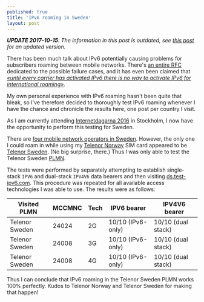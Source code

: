 ```yaml
---
published: true
title: 'IPv6 roaming in Sweden'
layout: post
---
```


_**UPDATE 2017-10-15**: The information in this post is outdated, see [this
post](/2017/10/15/ipv6-roaming-in-sweden.html) for an updated version._

There has been much talk about IPv6 potentially causing problems for
subscribers roaming between mobile networks. There's [an entire
RFC](https://tools.ietf.org/html/rfc7445) dedicated to the possible failure
cases, and it has even been claimed that [*«until every carrier has activated
IPv6 there is no way to activate IPv6 for international
roaming»*](https://twitter.com/apnic/status/641470146968600576).

My own personal experience with IPv6 roaming hasn't been quite that bleak, so
I've therefore decided to thoroughly test IPv6 roaming whenever I have the
chance and chronicle the results here, one post per country I visit.

As I am currently attending [Internetdagarna 2016](https://internetdagarna.se/)
in Stockholm, I now have the opportunity to perform this testing for Sweden.

There are [four mobile network operators in
Sweden](https://en.wikipedia.org/wiki/List_of_mobile_network_operators_of_Europe#Sweden).
However, the only one I could roam in while using my [Telenor
Norway](https://www.telenor.no/) SIM card appeared to be [Telenor
Sweden](http://www.telenor.se/). (No big surprise, there.) Thus I was only able
to test the Telenor Sweden
[PLMN](https://en.wikipedia.org/wiki/Public_land_mobile_network).

The tests were performed by separately attempting to establish single-stack
`IPV6` and dual-stack `IPV4V6` data bearers and then visiting
[ds.test-ipv6.com](http://ds.test-ipv6.com). This procedure was repeated for
all available access technologies I was able to use. The results were as
follows:

| Visited PLMN   | MCCMNC | Tech | IPV6 bearer       | IPV4V6 bearer      |
|----------------|--------|------|-------------------|--------------------|
| Telenor Sweden | 24024  | 2G   | 10/10 (IPv6-only) | 10/10 (dual stack) |
| Telenor Sweden | 24008  | 3G   | 10/10 (IPv6-only) | 10/10 (dual stack) |
| Telenor Sweden | 24008  | 4G   | 10/10 (IPv6-only) | 10/10 (dual stack) |

Thus I can conclude that IPv6 roaming in the Telenor Sweden PLMN works 100%
perfectly. Kudos to Telenor Norway and Telenor Sweden for making that happen!
